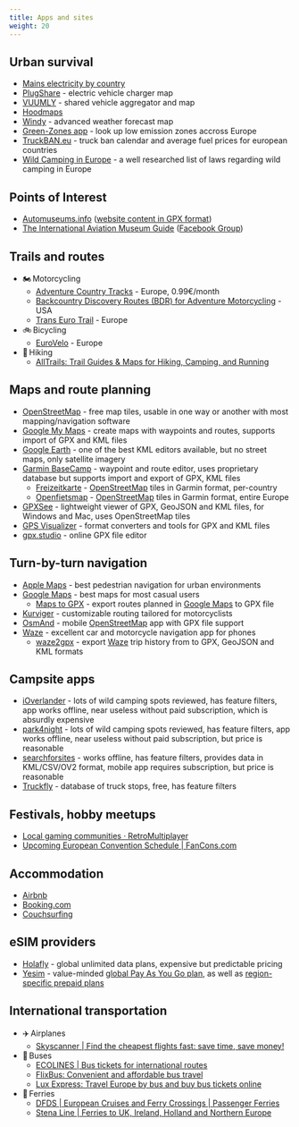 ```yaml
---
title: Apps and sites
weight: 20
---
```


## Urban survival

- [Mains electricity by country](https://en.wikipedia.org/wiki/Mains_electricity_by_country)
- [PlugShare](https://www.plugshare.com) - electric vehicle charger map
- [VUUMLY](https://vuumly.com/demo/) - shared vehicle aggregator and map
- [Hoodmaps](https://hoodmaps.com/)
- [Windy](https://www.windy.com) - advanced weather forecast map
- [Green-Zones app](https://www.green-zones.eu/en/app) - look up low emission zones accross Europe
- [TruckBAN.eu](https://truckban.eu/) - truck ban calendar and average fuel prices for european countries
- [Wild Camping in Europe](https://wobblyride.com/2024/04/08/wild-camping-in-europe-where-legal/) - a well researched list of laws regarding wild camping in Europe

## Points of Interest

- [Automuseums.info](https://automuseums.info/) ([website content in GPX format](https://github.com/TheStalwart/Automuseums-gpx))
- [The International Aviation Museum Guide](https://l.facebook.com/l.php?u=https%3A%2F%2Fwww.google.com%2Fmaps%2Fd%2Fu%2F0%2Fedit%3Fmid%3D14nb7XSdTw61sS4gR8sJdJXHC2Qdl9zZL%26usp%3Dsharing%26fbclid%3DIwZXh0bgNhZW0CMTAAAR2O8u3yDIIApN3752IdOqkTgqElFYBs8hM8dI9N7Vq9tzZmJIsKZyLqVu0_aem_DxQ0VSN3xEz7-pN1BHbsow&h=AT3k4_slO5yJ-Qu7zPkFawiuJfxyJ1xUUgL0jAyhH0lk1P6P4FP4QBwPDrYalwmgDqGxxxk46ELjNRwcnC0LZkZBK1Anx4iOxZNASaH7BlbTIbKg0oulQyfy5il8LMM1J5lo) ([Facebook Group](https://www.facebook.com/share/g/DQi1bapasRKyyN2t/))

## Trails and routes

- 🏍️&#8239;Motorcycling
  - [Adventure Country Tracks](https://adventurecountrytracks.com/) - Europe, 0.99€/month
  - [Backcountry Discovery Routes (BDR) for Adventure Motorcycling](https://ridebdr.com/) - USA
  - [Trans Euro Trail](https://transeurotrail.org/) - Europe
- 🚲&#8239;Bicycling
  - [EuroVelo](https://en.eurovelo.com/) - Europe
- 🚶&#8239;Hiking
  - [AllTrails: Trail Guides &amp; Maps for Hiking, Camping, and Running](https://www.alltrails.com/)

## Maps and route planning

- [OpenStreetMap](https://www.openstreetmap.org/) - free map tiles, usable in one way or another with most mapping/navigation software
- [Google My Maps](https://www.google.com/maps/d/) - create maps with waypoints and routes, supports import of GPX and KML files
- [Google Earth](https://www.google.com/earth/about/versions/) - one of the best KML editors available, but no street maps, only satellite imagery
- [Garmin BaseCamp](https://www.garmin.com/en-US/software/basecamp/) - waypoint and route editor, uses proprietary database but supports import and export of GPX, KML files
  - [Freizeitkarte](https://www.freizeitkarte-osm.de/garmin/en/index.html) - [OpenStreetMap](https://www.openstreetmap.org/) tiles in Garmin format, per-country
  - [Openfietsmap](https://www.openfietsmap.nl/downloads/europe) - [OpenStreetMap](https://www.openstreetmap.org/) tiles in Garmin format, entire Europe
- [GPXSee](https://www.gpxsee.org/) - lightweight viewer of GPX, GeoJSON and KML files, for Windows and Mac, uses OpenStreetMap tiles
- [GPS Visualizer](https://www.gpsvisualizer.com/) - format converters and tools for GPX and KML files
- [gpx.studio](https://gpx.studio/) - online GPX file editor

## Turn-by-turn navigation

- [Apple Maps](https://www.apple.com/maps/) - best pedestrian navigation for urban environments
- [Google Maps](https://www.google.com/maps) - best maps for most casual users
  - [Maps to GPX](https://mapstogpx.com/) - export routes planned in [Google Maps](https://www.google.com/maps) to GPX file
- [Kurviger](https://kurviger.com/en/features) - customizable routing tailored for motorcyclists
- [OsmAnd](https://osmand.net/) - mobile [OpenStreetMap](https://www.openstreetmap.org/) app with GPX file support
- [Waze](https://www.waze.com/company) - excellent car and motorcycle navigation app for phones
  - [waze2gpx](https://thestalwart.github.io/waze2gpx/) - export [Waze](https://www.waze.com/company) trip history from to GPX, GeoJSON and KML formats

## Campsite apps

- [iOverlander](https://ioverlander.com/) - lots of wild camping spots reviewed, has feature filters, app works offline, near useless without paid subscription, which is absurdly expensive
- [park4night](https://park4night.com/en) - lots of wild camping spots reviewed, has feature filters, app works offline, near useless without paid subscription, but price is reasonable
- [searchforsites](https://www.searchforsites.co.uk/) - works offline, has feature filters, provides data in KML/CSV/OV2 format, mobile app requires subscription, but price is reasonable
- [Truckfly](https://www.truckfly.com/en/) - database of truck stops, free, has feature filters

## Festivals, hobby meetups

- [Local gaming communities &#183; RetroMultiplayer](https://retromultiplayer.com/communities/)
- [Upcoming European Convention Schedule | FanCons.com](https://fancons.com/events/schedule.php?loc=eu)

## Accommodation

- [Airbnb](https://www.airbnb.com)
- [Booking.com](https://www.booking.com)
- [Couchsurfing](https://www.couchsurfing.com)

## eSIM providers

- [Holafly](https://esim.holafly.com/) - global unlimited data plans, expensive but predictable pricing
- [Yesim](https://yesim.app/) - value-minded [global Pay As You Go plan](https://yesim.app/international-esim/), as well as [region-specific prepaid plans](https://yesim.app/regions/)

## International transportation

- ✈️&#8239;Airplanes
  - [Skyscanner | Find the cheapest flights fast: save time, save money!](https://www.skyscanner.net/)
- 🚌&#8239;Buses
  - [ECOLINES | Bus tickets for international routes](https://ecolines.net/international/en)
  - [FlixBus: Convenient and affordable bus travel](https://global.flixbus.com/)
  - [Lux Express: Travel Europe by bus and buy bus tickets online](https://luxexpress.eu/en/)
- 🚢&#8239;Ferries
  - [DFDS | European Cruises and Ferry Crossings | Passenger Ferries](https://www.dfds.com/en)
  - [Stena Line | Ferries to UK, Ireland, Holland and Northern Europe](https://www.stenalinetravel.com/)
